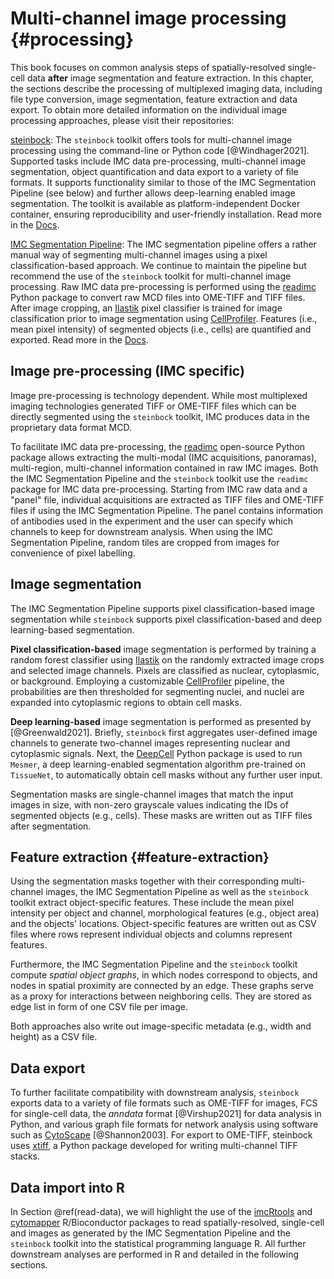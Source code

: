 # Multi-channel image processing {#processing}

This book focuses on common analysis steps of spatially-resolved single-cell data
**after** image segmentation and feature extraction. In this chapter, the sections
describe the processing of multiplexed imaging data, including file type
conversion, image segmentation, feature extraction and data export. To obtain
more detailed information on the individual image processing approaches, please
visit their repositories:

[steinbock](https://github.com/BodenmillerGroup/steinbock): The `steinbock`
toolkit offers tools for multi-channel image processing using the command-line
or Python code [@Windhager2021]. Supported tasks include IMC data pre-processing,
multi-channel image segmentation, object quantification and data
export to a variety of file formats. It supports functionality similar to those
of the IMC Segmentation Pipeline (see below) and further allows deep-learning enabled image
segmentation. The toolkit is available as platform-independent Docker
container, ensuring reproducibility and user-friendly installation. Read more in
the [Docs](https://bodenmillergroup.github.io/steinbock/latest/).

[IMC Segmentation
Pipeline](https://github.com/BodenmillerGroup/ImcSegmentationPipeline): The IMC
segmentation pipeline offers a rather manual way of segmenting multi-channel
images using a pixel classification-based approach. We continue to maintain the
pipeline but recommend the use of the `steinbock` toolkit for multi-channel
image processing.  Raw IMC data pre-processing is performed using the
[readimc](https://github.com/BodenmillerGroup/readimc) Python package to convert
raw MCD files into OME-TIFF and TIFF files. After image cropping, an
[Ilastik](https://www.ilastik.org/) pixel classifier is trained for image
classification prior to image segmentation using
[CellProfiler](https://cellprofiler.org/). Features (i.e., mean pixel intensity)
of segmented objects (i.e., cells) are quantified and exported. Read more in the
[Docs](https://bodenmillergroup.github.io/ImcSegmentationPipeline/).

## Image pre-processing (IMC specific)

Image pre-processing is technology dependent. While most multiplexed imaging
technologies generated TIFF or OME-TIFF files which can be directly segmented
using the `steinbock` toolkit, IMC produces data in the proprietary
data format MCD. 

To facilitate IMC data pre-processing, the
[readimc](https://github.com/BodenmillerGroup/readimc) open-source Python
package allows extracting the multi-modal (IMC acquisitions, panoramas),
multi-region, multi-channel information contained in raw IMC images. Both the
IMC Segmentation Pipeline and the `steinbock` toolkit use the `readimc`
package for IMC data pre-processing. Starting from IMC raw data and a "panel"
file, individual acquisitions are extracted as TIFF files and OME-TIFF files if
using the IMC Segmentation Pipeline. The panel contains information of
antibodies used in the experiment and the user can specify which channels to
keep for downstream analysis. When using the IMC Segmentation Pipeline, random
tiles are cropped from images for convenience of pixel labelling.

## Image segmentation

The IMC Segmentation Pipeline supports pixel classification-based image
segmentation while `steinbock` supports pixel classification-based and deep
learning-based segmentation.

**Pixel classification-based** image segmentation is performed by training a 
random forest classifier using [Ilastik](https://www.ilastik.org/) on the
randomly extracted image crops and selected image channels. Pixels are
classified as nuclear, cytoplasmic, or background. Employing a customizable
[CellProfiler](https://cellprofiler.org/) pipeline, the probabilities are then
thresholded for segmenting nuclei, and nuclei are expanded into cytoplasmic
regions to obtain cell masks.

**Deep learning-based** image segmentation is performed as presented by
[@Greenwald2021]. Briefly, `steinbock` first aggregates user-defined
image channels to generate two-channel images representing nuclear and
cytoplasmic signals. Next, the
[DeepCell](https://github.com/vanvalenlab/intro-to-deepcell) Python package is
used to run `Mesmer`, a deep learning-enabled segmentation algorithm pre-trained
on `TissueNet`, to automatically obtain cell masks without any further user
input.

Segmentation masks are single-channel images that match the input images in
size, with non-zero grayscale values indicating the IDs of segmented objects
(e.g., cells). These masks are written out as TIFF files after segmentation.

## Feature extraction {#feature-extraction}

Using the segmentation masks together with their corresponding multi-channel
images, the IMC Segmentation Pipeline as well as the `steinbock` toolkit extract
object-specific features. These include the mean pixel intensity per object and
channel, morphological features (e.g., object area) and the objects' locations.
Object-specific features are written out as CSV files where rows represent
individual objects and columns represent features.

Furthermore, the IMC Segmentation Pipeline and the `steinbock` toolkit compute
_spatial object graphs_, in which nodes correspond to objects, and nodes in
spatial proximity are connected by an edge. These graphs serve as a proxy for
interactions between neighboring cells. They are stored as edge list in form of
one CSV file per image.

Both approaches also write out image-specific metadata (e.g., width and height)
as a CSV file.

## Data export

To further facilitate compatibility with downstream analysis, `steinbock`
exports data to a variety of file formats such as OME-TIFF for images, FCS for
single-cell data, the _anndata_ format [@Virshup2021] for data analysis in Python,
and various graph file formats for network analysis using software such as
[CytoScape](https://cytoscape.org/) [@Shannon2003]. For export to OME-TIFF,
steinbock uses [xtiff](https://github.com/BodenmillerGroup/xtiff), a Python
package developed for writing multi-channel TIFF stacks.

## Data import into R

In Section \@ref(read-data), we will highlight the use of the
[imcRtools](https://github.com/BodenmillerGroup/imcRtools) and
[cytomapper](https://github.com/BodenmillerGroup/cytomapper) R/Bioconductor
packages to read spatially-resolved, single-cell and images as generated by the
IMC Segmentation Pipeline and the `steinbock` toolkit into the statistical
programming language R. All further downstream analyses are performed in R and
detailed in the following sections.






